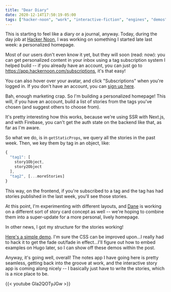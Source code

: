 ```yaml
---
title: "Dear Diary"
date: 2020-12-14T17:50:19-05:00
tags: ["hacker-noon", "work", "interactive-fiction", "engines", "demos"]
---
```


This is starting to feel like a diary or a journal, anyway. Today, during the day job at [Hacker Noon](https://hackernoon.com/?ref=austinpocus.com), I was working on something I started late last week: a personalized homepage.

Most of our users don't even know it yet, but they will soon (read: now): you can get personalized content in your inbox using a tag subscription system I helped build -- if you already have an account, you can just go to <https://app.hackernoon.com/subscriptions>, it's that easy!

You can also hover over your avatar, and click "Subscriptions" when you're logged in. If you don't have an account, you can [sign up here](https://app.hackernoon.com/signup?ref=austinpocus.com).

Bah, enough marketing crap. So I'm building a personalized homepage! This will, if you have an account, build a list of stories from the tags you've chosen (and suggest others to choose from).

It's pretty interesting how this works, because we're using SSR with Next.js, and with Firebase, you can't get the auth state on the backend like that, as far as I'm aware.

So what we do, is in `getStaticProps`, we query all the stories in the past week. Then, we key them by tag in an object, like:

```javascript
{
  "tag1": [
    story1Object,
    story2Object
  ],
  "tag2", [...moreStories]
}
```

This way, on the frontend, if you're subscribed to a tag and the tag has had stories published in the last week, you'll see those stories.

At this point, I'm experimenting with different layouts, and [Dane](https://twitter.com/duilen) is working on a different sort of story card concept as well -- we're hoping to combine them into a super-update for a more personal, lively homepage.

In other news, I got my structure for the stories working!

[Here's a simple demo](https://codepen.io/austinhocuspocus/pen/xxEqEPK). I'm sure the CSS can be improved upon...I really had to hack it to get the fade out/fade in effect...I'll figure out how to embed examples on Hugo later, so I can show off these demos within the post.

Anyway, it's going well, overall! The notes app I have going here is pretty seamless, getting back into the groove at work, and the interactive story app is coming along nicely -- I basically just have to write the stories, which is a nice place to be.

{{< youtube GIa2QOTyJGw >}}
